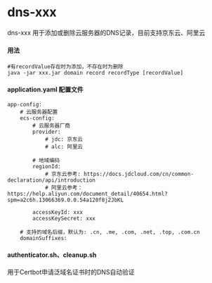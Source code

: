 # dns-xxx
dns-xxx 用于添加或删除云服务器的DNS记录，目前支持京东云、阿里云

#### 用法
    #有recordValue存在时为添加，不存在时为删除
    java -jar xxx.jar domain record recordType [recordValue]

#### application.yaml 配置文件
    app-config:
        # 云服务器配置
        ecs-config:
            # 云服务器厂商
            provider:
                # jdc: 京东云
                # alc: 阿里云
         
            # 地域编码
            regionId:
                # 京东云参考: https://docs.jdcloud.com/cn/common-declaration/api/introduction
                # 阿里云参考：https://help.aliyun.com/document_detail/40654.html?spm=a2c6h.13066369.0.0.54a120f8j2JbKL
            
            accessKeyId: xxx
            accessKeySecret: xxx
            
        # 支持的域名后缀，默认为: .cn, .me, .com, .net, .top, .com.cn
        domainSuffixes:
            
#### authenticator.sh、cleanup.sh 
用于Certbot申请泛域名证书时的DNS自动验证

